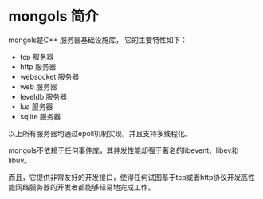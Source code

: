 # mongols 简介

mongols是C++ 服务器基础设施库， 它的主要特性如下：

- tcp 服务器
- http 服务器
- websocket 服务器
- web 服务器
- leveldb 服务器
- lua 服务器
- sqlite 服务器

以上所有服务器均通过epoll机制实现，并且支持多线程化。

mongols不依赖于任何事件库，其并发性能却强于著名的libevent、libev和libuv。

而且，它提供非常友好的开发接口，使得任何试图基于tcp或者http协议开发高性能网络服务器的开发者都能够轻易地完成工作。